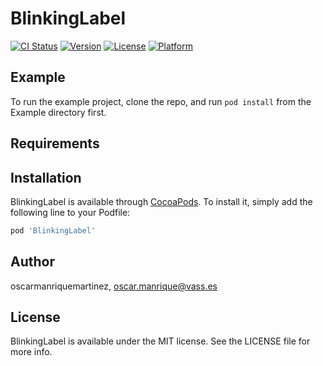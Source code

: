 # BlinkingLabel

[![CI Status](http://img.shields.io/travis/oscarmanriquemartinez/BlinkingLabel.svg?style=flat)](https://travis-ci.org/oscarmanriquemartinez/BlinkingLabel)
[![Version](https://img.shields.io/cocoapods/v/BlinkingLabel.svg?style=flat)](http://cocoapods.org/pods/BlinkingLabel)
[![License](https://img.shields.io/cocoapods/l/BlinkingLabel.svg?style=flat)](http://cocoapods.org/pods/BlinkingLabel)
[![Platform](https://img.shields.io/cocoapods/p/BlinkingLabel.svg?style=flat)](http://cocoapods.org/pods/BlinkingLabel)

## Example

To run the example project, clone the repo, and run `pod install` from the Example directory first.

## Requirements

## Installation

BlinkingLabel is available through [CocoaPods](http://cocoapods.org). To install
it, simply add the following line to your Podfile:

```ruby
pod 'BlinkingLabel'
```

## Author

oscarmanriquemartinez, oscar.manrique@vass.es

## License

BlinkingLabel is available under the MIT license. See the LICENSE file for more info.
